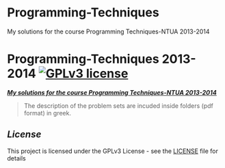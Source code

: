 # Programming-Techniques
My solutions for the course Programming Techniques-NTUA 2013-2014

# Programming-Techniques 2013-2014  [![GPLv3 license](https://img.shields.io/badge/license-GPLv3-blue.svg)](https://github.com/CodePeters/Pacman/blob/master/LICENSE)

<ins>***My solutions for the course Programming Techniques-NTUA 2013-2014***</ins>

>The description of the problem sets are incuded inside folders (pdf format) in greek.

## _License_

This project is licensed under the GPLv3 License - see the [LICENSE](LICENSE) file for details
